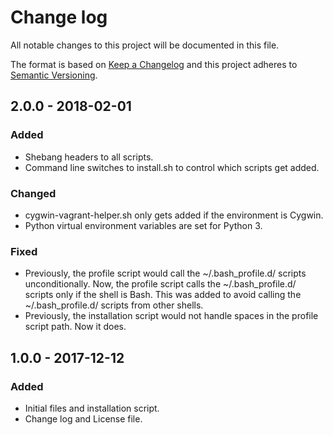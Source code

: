 # Change log

All notable changes to this project will be documented in this file.

The format is based on [Keep a Changelog](http://keepachangelog.com/en/1.0.0/) and this project adheres to [Semantic Versioning](http://semver.org/spec/v2.0.0.html).

## 2.0.0 - 2018-02-01
### Added
- Shebang headers to all scripts.
- Command line switches to install.sh to control which scripts get added.
### Changed
- cygwin-vagrant-helper.sh only gets added if the environment is Cygwin.
- Python virtual environment variables are set for Python 3. 
### Fixed
- Previously, the profile script would call the ~/.bash_profile.d/ scripts unconditionally. Now, the profile script calls the ~/.bash_profile.d/ scripts only if the shell is Bash. This was added to avoid calling the ~/.bash_profile.d/ scripts from other shells.
- Previously, the installation script would not handle spaces in the profile script path. Now it does.   
 
## 1.0.0 - 2017-12-12
### Added
- Initial files and installation script.
- Change log and License file.
